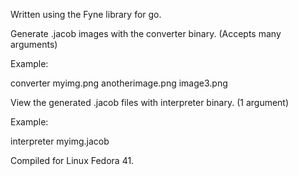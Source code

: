 Written using the Fyne library for go. 



Generate .jacob images with the converter binary. (Accepts many arguments) 

Example:

converter myimg.png anotherimage.png image3.png



View the generated .jacob files with interpreter binary. (1 argument)

Example:

interpreter myimg.jacob




Compiled for Linux Fedora 41.

